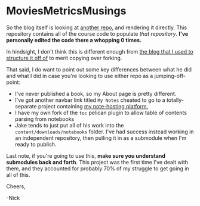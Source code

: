 # MoviesMetricsMusings
So the blog itself is looking at [another repo](https://github.com/NapsterInBlue/napsterinblue.github.io), and rendering it directly. This repository contains all of the course code to populate *that repository*. **I've personally edited the code there a whopping 0 times.**

In hindsight, I don't think this is different enough from [the blog that I used to structure it off of](https://github.com/jakevdp/jakevdp.github.io-source#building-the-blog) to merit copying over forking.

That said, I do want to point out some key differences between what he did and what I did in case you're looking to use either repo as a jumping-off-point:
* I've never published a book, so my About page is pretty different.
* I've got another navbar link titled `My Notes` cheated to go to a totally-separate project containing [my note-hosting platform.](https://github.com/NapsterInBlue/notes)
* I have my own fork of the `toc` pelican plugin to allow table of contents parsing from notebooks
* Jake tends to just put all of his work into the `content/downloads/notebooks` folder. I've had success instead working in an independent repository, then pulling it in as a submodule when I'm ready to publish.

Last note, if you're going to use this, **make sure you understand submodules back and forth**. This project was the first time I've dealt with them, and they accounted for probably 70% of my struggle to get going in all of this.

Cheers,

-Nick
